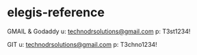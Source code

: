# elegis-reference

GMAIL & Godaddy
u: technodrsolutions@gmail.com
p: T3st1234!

GIT
u: technodrsolutions@gmail.com
p: T3chno1234!
